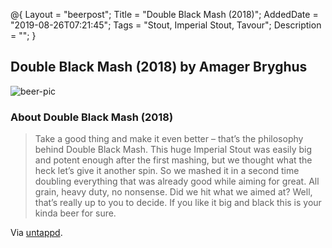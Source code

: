 @{
 Layout = "beerpost";
 Title = "Double Black Mash (2018)";
 AddedDate = "2019-08-26T07:21:45";
 Tags = "Stout, Imperial Stout, Tavour";
 Description = "";
 }
 

## Double Black Mash (2018) by Amager Bryghus

![beer-pic]

### About Double Black Mash (2018)

> Take a good thing and make it even better – that’s the philosophy behind Double Black Mash. This huge Imperial Stout was easily big and potent enough after the first mashing, but we thought what the heck let’s give it another spin. So we mashed it in a second time doubling everything that was already good while aiming for great. All grain, heavy duty, no nonsense.
> Did we hit what we aimed at? Well, that’s really up to you to decide. If you like it big and black this is your kinda beer for sure.

Via [untappd][untappd-url].

[untappd-url]: <https://untappd.com//b/amager-bryghus-double-black-mash-2018/2526312>
[beer-pic]: https://jasonpowley.com/assets/img/2019-08-26-double-black-mash-2018.jpeg "Double Black Mash (2018) by Amager Bryghus"
